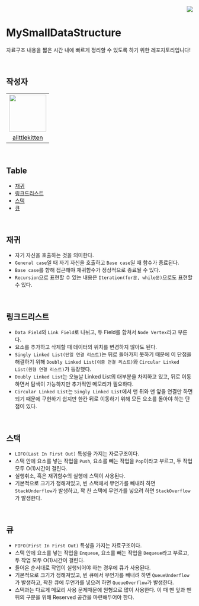 <div align="right">
  <a href="https://github.com/BoostUpStudy/MySmallDataStructure">
      <img src="https://hits.seeyoufarm.com/api/count/incr/badge.svg?url=https://github.com/BoostUpStudy/MySmallDataStructure&count_bg=%233D61C8&title_bg=%23555555&icon=&icon_color=%23E7E7E7&title=hits&edge_flat=false"/></a>
</div>

# MySmallDataStructure
자료구조 내용을 짧은 시간 내에 빠르게 정리할 수 있도록 하기 위한 레포지토리입니다!

<br/>

## 작성자

<div>
  <table align="center">
    <tr>
      <td>  
        <a href="https://github.com/alittlekitten">
          <img src="https://avatars.githubusercontent.com/alittlekitten" width="100"/>
        </a>
      </td>
    </tr>
    <tr>
      <td align="center">
        <a href="https://github.com/alittlekitten">
          alittlekitten
        </a>
      </td>
    </tr>
  </table>
</div>

<br/>

## Table

- [재귀](#재귀)
- [링크드리스트](#링크드리스트)
- [스택](#스택)
- [큐](#큐)

<br/>

## 재귀
- 자기 자신을 호출하는 것을 의미한다.
- `General case`일 때 자기 자신을 호출하고 `Base case`일 때 함수가 종료된다.
- `Base case`를 향해 접근해야 재귀함수가 정상적으로 종료될 수 있다.
- `Recursion`으로 표현할 수 있는 내용은 `Iteration(for문, while문)`으로도 표현할 수 있다.

<br />

## 링크드리스트
- `Data Field`와 `Link Field`로 나뉘고, 두 Field를 합쳐서 `Node Vertex`라고 부른다.
- 요소를 추가하고 삭제할 때 데이터의 위치를 변경하지 않아도 된다.
- `Singly Linked List(단일 연결 리스트)`는 뒤로 돌아가지 못하기 때문에 이 단점을 해결하기 위해 `Doubly Linked List(이중 연결 리스트)`와 `Circular Linked List(원형 연결 리스트)`가 등장했다.
- `Doubly Linked List`는 오늘날 Linked List의 대부분을 차지하고 있고, 뒤로 이동하면서 탐색이 가능하지만 추가적인 메모리가 필요하다.
- `Circular Linked List`는 `Singly Linked List`에서 맨 뒤와 맨 앞을 연결만 하면 되기 때문에 구현하기 쉽지만 한칸 뒤로 이동하기 위해 모든 요소를 돌아야 하는 단점이 있다.

<br />

## 스택
- `LIFO(Last In First Out)` 특성을 가지는 자료구조이다.
- 스택 안에 요소를 넣는 작업을 `Push`, 요소를 빼는 작업을 `Pop`이라고 부르고, 두 작업 모두 O(1)시간이 걸린다.
- 실행취소, 혹은 재귀함수의 실행에 스택이 사용된다.
- 기본적으로 크기가 정해져있고, 빈 스택에서 무언가를 빼내려 하면 `StackUnderflow`가 발생하고, 꽉 찬 스택에 무언가를 넣으려 하면 `StackOverflow`가 발생한다.

<br />

## 큐
- `FIFO(First In First Out)` 특성을 가지는 자료구조이다.
- 스택 안에 요소를 넣는 작업을 `Enqueue`, 요소를 빼는 작업을 `Dequeue`라고 부르고, 두 작업 모두 O(1)시간이 걸린다.
- 들어온 순서대로 작업이 실행되어야 하는 경우에 큐가 사용된다.
- 기본적으로 크기가 정해져있고, 빈 큐에서 무언가를 빼내려 하면 `QueueUnderflow`가 발생하고, 꽉찬 큐에 무언가를 넣으려 하면 `QueueOverflow`가 발생한다.
- 스택과는 다르게 메모리 사용 문제때문에 원형으로 많이 사용한다. 이 때 맨 앞과 맨 뒤의 구분을 위해 Reserved 공간을 마련해두어야 한다.

<br />

